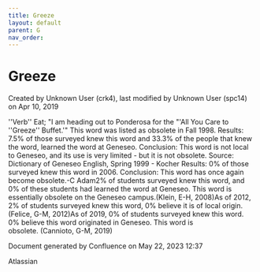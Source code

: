 ```yaml
---
title: Greeze
layout: default
parent: G
nav_order:
---
```


# Greeze

Created by  Unknown User (crk4), last modified by  Unknown User (spc14) on Apr 10, 2019

''Verb'' Eat; &quot;I am heading out to Ponderosa for the &quot;'All You Care to ''Greeze'' Buffet.'&quot; This word was listed as obsolete in Fall 1998. Results: 7.5% of those surveyed knew this word and 33.3% of the people that knew the word, learned the word at Geneseo. Conclusion: This word is not local to Geneseo, and its use is very limited - but it is not obsolete. Source: Dictionary of Geneseo English, Spring 1999 - Kocher Results: 0% of those surveyed knew this word in 2006. Conclusion: This word has once again become obsolete.-C Adam2% of students surveyed knew this word, and 0% of these students had learned the word at Geneseo. This word is essentially obsolete on the Geneseo campus.(Klein, E-H, 2008)As of 2012, 2% of students surveyed knew this word, 0% believe it is of local origin.(Felice, G-M, 2012)As of 2019, 0% of students surveyed knew this word. 0% believe this word originated in Geneseo. This word is obsolete. (Cannioto, G-M, 2019)

Document generated by Confluence on May 22, 2023 12:37

Atlassian
